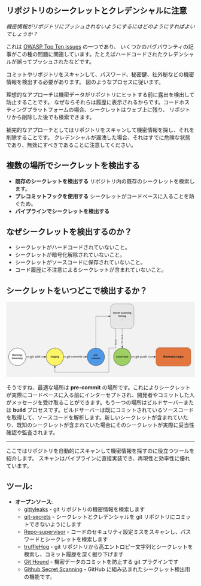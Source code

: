 ## リポジトリのシークレットとクレデンシャルに注意


*機密情報がリポジトリにプッシュされないようにするにはどのようにすればよいでしょうか？*

これは [OWASP Top Ten issues](https://owasp.org/www-project-top-ten/2017/A3_2017-Sensitive_Data_Exposure) の一つであり、
いくつかのバグバウンティの記事がこの種の問題に関連しています。たとえばハードコードされたクレデンシャルが誤ってプッシュされたなどです。

コミットやリポジトリをスキャンして、パスワード、秘密鍵、社外秘などの機密情報を検出する必要があります。
図のようなプロセスに従います。
<br/>

理想的なアプローチは機密データがリポジトリにヒットする前に露出を検出して防止することです。
なぜならそれらは履歴に表示されるからです。コードホスティングプラットフォームの場合、シークレットはウェブ上に残り、
リポジトリから削除した後でも検索できます。

補完的なアプローチとしてはリポジトリをスキャンして機密情報を探し、それを削除することです。
クレデンシャルが漏洩した場合、それはすでに危険な状態であり、無効にすべきであることに注意してください。

## 複数の場所でシークレットを検出する

- **既存のシークレットを検出する** リポジトリ内の既存のシークレットを検索します。
- **プレコミットフックを使用する** シークレットがコードベースに入ることを防ぐため。
- **パイプラインでシークレットを検出する**

## なぜシークレットを検出するのか？

+ シークレットがハードコードされていないこと。
+ シークレットが暗号化解除されていないこと。
+ シークレットがソースコードに保存されていないこと。
+ コード履歴に不注意によるシークレットが含まれていないこと。

## シークレットをいつどこで検出するか？
![Pre Commit](/document/assets/images/pre-commit.png)


そうですね、最適な場所は **pre-commit** の場所です。これによりシークレットが実際にコードベースに入る前にインターセプトされ、開発者やコミットした人がメッセージを受け取ることができます。もう一つの場所はビルドサーバーまたは **build** プロセスです。ビルドサーバーは既にコミットされているソースコードを取得して、ソースコードを解析します。新しいシークレットが含まれていたり、既知のシークレットが含まれていた場合にそのシークレットが実際に妥当性確認や監査されます。

---
ここではリポジトリを自動的にスキャンして機密情報を探すのに役立つツールを紹介します。
スキャンはパイプラインに直接実装でき、再現性と効率性に優れています。

## ツール:
- **オープンソース**:
  + [gittyleaks](https://github.com/kootenpv/gittyleaks) - git リポジトリの機密情報を検索します
  + [git-secrets](https://github.com/awslabs/git-secrets) - シークレットとクレデンシャルを git リポジトリにコミットできないようにします
  + [Repo-supervisor](https://github.com/auth0/repo-supervisor) - コードのセキュリティ設定ミスをスキャンし、パスワードとシークレットを検索します
  + [truffleHog](https://github.com/dxa4481/truffleHog) - git リポジトリから高エントロピー文字列とシークレットを検索し、コミット履歴を深く掘り下げます
  + [Git Hound](https://github.com/ezekg/git-hound) - 機密データのコミットを防止する git プラグインです
  + [Github Secret Scanning](https://docs.github.com/en/code-security/secret-scanning) - GitHub に組み込まれたシークレット検出用の機能です。
